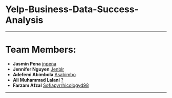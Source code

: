 # Yelp-Business-Data-Success-Analysis
---
# Team Members:
- **Jasmin Pena** [jnpena](https://github.com/jnpena)
- **Jennifer Nguyen** [Jenblr](https://github.com/Jenblr)
- **Adefemi Abimbola** [Asabimbo](https://github.com/Asabimbo)
- **Ali Muhammad Lalani** [?](https://github.com/)
- **Farzam Afzal** [Sofiapyrrhicologyd98](https://github.com/pyrrhicology)
---

